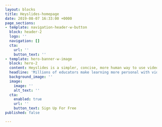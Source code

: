 ```yaml
---
layout: blocks
title: Heyslides-homepage
date: 2019-08-07 16:33:00 +0000
page_sections:
- template: navigation-header-w-button
  block: header-2
  logo: ''
  navigation: []
  cta:
    url: ''
    button_text: ''
- template: hero-banner-w-image
  block: hero-2
  content: Heyslides is a simpler, concise, more human way to use video in your classroom.
  headline: 'Millions of educators make learning more personal with videos. '
  background_image: ''
  image:
    image: ''
    alt_text: ''
  cta:
    enabled: true
    url: ''
    button_text: Sign Up For Free
published: false

---
```

